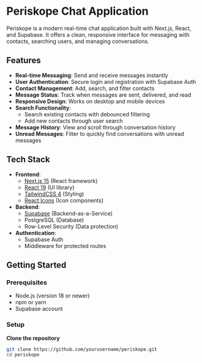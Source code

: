 
# Periskope Chat Application
Periskope is a modern real-time chat application built with Next.js, React, and Supabase. 
It offers a clean, responsive interface for messaging with contacts, searching users, and managing conversations.

## Features
- **Real-time Messaging**: Send and receive messages instantly
- **User Authentication**: Secure login and registration with Supabase Auth
- **Contact Management**: Add, search, and filter contacts
- **Message Status**: Track when messages are sent, delivered, and read
- **Responsive Design**: Works on desktop and mobile devices
- **Search Functionality**: 
  - Search existing contacts with debounced filtering
  - Add new contacts through user search
- **Message History**: View and scroll through conversation history
- **Unread Messages**: Filter to quickly find conversations with unread messages

## Tech Stack
- **Frontend**:
  - [Next.js 15](https://nextjs.org/) (React framework)
  - [React 19](https://react.dev/) (UI library)
  - [TailwindCSS 4](https://tailwindcss.com/) (Styling)
  - [React Icons](https://react-icons.github.io/react-icons/) (Icon components)
- **Backend**:
  - [Supabase](https://supabase.com/) (Backend-as-a-Service)
  - PostgreSQL (Database)
  - Row-Level Security (Data protection)  
- **Authentication**:
  - Supabase Auth
  - Middleware for protected routes   
    
## Getting Started

### Prerequisites

- Node.js (version 18 or newer)
- npm or yarn
- Supabase account

### Setup
**Clone the repository**

```bash
git clone https://github.com/yourusername/periskope.git
cd periskope
```
           
